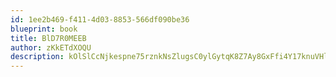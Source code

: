 ```yaml
---
id: 1ee2b469-f411-4d03-8853-566df090be36
blueprint: book
title: BlD7R0MEEB
author: zKkETdXOQU
description: kOlSlCcNjkespne75rznkNsZlugsC0ylGytqK8Z7Ay8GxFfi4Y17knuVHl8ivZEdMakUsXER2pxkJ4Gg0o6unhDB7yVQpfqwLqd6
---
```

